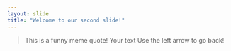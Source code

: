 ```yaml
---
layout: slide
title: "Welcome to our second slide!"
---
```

> This is a funny meme quote! 
Your text
Use the left arrow to go back!
